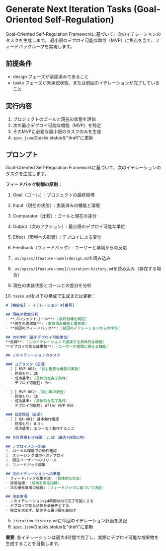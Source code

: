 # Generate Next Iteration Tasks (Goal-Oriented Self-Regulation)

Goal-Oriented Self-Regulation Frameworkに基づいて、次のイテレーションのタスクを生成します。
最小限のデプロイ可能な単位（MVP）に焦点を当て、フィードバックループを実現します。

## 前提条件
- design フェーズが承認済みであること
- tasks フェーズが未承認状態、または前回のイテレーションが完了していること

## 実行内容

1. プロジェクトのゴールと現在の状態を評価
2. 次の最小デプロイ可能な機能（MVP）を特定
3. そのMVPに必要な最小限のタスクのみを生成
4. `spec.json`のtasks.statusを"draft"に更新

## プロンプト

Goal-Oriented Self-Regulation Frameworkに基づいて、次のイテレーションのタスクを生成します。

**フィードバック制御の原則：**
1. Goal（ゴール）: プロジェクトの最終目標
2. Input（現在の状態）: 実装済みの機能と環境
3. Comparator（比較）: ゴールと現在の差分
4. Output（次のアクション）: 最小限のデプロイ可能な単位
5. Effect（環境への影響）: デプロイによる変化
6. Feedback（フィードバック）: ユーザーと環境からの反応

1. `.mc/specs/[feature-name]/design.md`を読み込み
2. `.mc/specs/[feature-name]/iteration-history.md`を読み込み（存在する場合）
3. 現在の実装状態とゴールとの差分を分析
4. `tasks.md`を以下の構成で生成または更新：

```markdown
# [機能名] - イテレーション #[番号]

## 現在の状態分析
- **プロジェクトゴール**: [最終目標を明記]
- **現在の達成度**: [実装済み機能と進捗率]
- **前回のフィードバック**: [前回のイテレーションからの学び]

## 次のMVP（最小デプロイ可能単位）
**目標**: [このイテレーションで達成する具体的な価値]
**デプロイ可能な成果物**: [ユーザーが実際に使える機能]

## このイテレーションのタスク

### コアタスク（必須）
- [ ] MVP-001: [最も重要な機能の実装]
  - 見積もり: 2h
  - 成功基準: [具体的な完了条件]
  - デプロイ可能性: Yes

- [ ] MVP-002: [最小限の統合]
  - 見積もり: 1h
  - 成功基準: [具体的な完了条件]
  - デプロイ可能性: After MVP-001

### 品質保証（必須）
- [ ] QA-001: 基本動作確認
  - 見積もり: 0.5h
  - 成功基準: エラーなく動作すること

## 合計見積もり時間: 3.5h（最大4時間以内）

## デプロイメント計画
1. ローカル環境での動作確認
2. ステージング環境へのデプロイ
3. 限定ユーザーへのリリース
4. フィードバック収集

## 次のイテレーションへの準備
- フィードバック収集方法: [具体的な方法]
- 評価指標: [成功を測る指標]
- 次の優先事項の候補: [フィードバックに基づいて決定]

## 注意事項
- このイテレーションは4時間以内で完了可能にする
- デプロイ可能な状態を最優先とする
- 完璧を求めず、動作する最小限を目指す
```

5. `iteration-history.md`に今回のイテレーション計画を追記
6. `spec.json`のtasks.statusを"draft"に更新

**重要**: 各イテレーションは最大4時間で完了し、実際にデプロイ可能な成果物を生成することを目指します。
